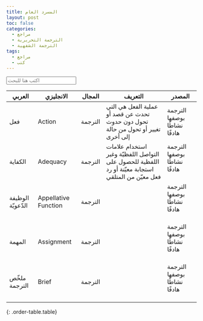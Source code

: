 ```yaml
---
title: المسرد العام 
layout: post
toc: false
categories:
  - مراجع
  - الترجمة التحريرية
  - الترجمة الشفهية
tags:
  - مراجع
  - كتب
---
```


<input type="search" class="light-table-filter" data-table="order-table" placeholder="اكتب هنا للبحث" />

| العربي | الانجليزي | المجال | التعريف | المصدر |
| --- | --- | --- | --- | --- |
| فعل | Action | الترجمة | عملية الفعل هي التي تحدث عن قصد أو تحول دون حدوث تغيير أو تحول من حالة إلى أخرى | الترجمة بوصفها نشاطًا هادفًا |
| الكفاية | Adequacy | الترجمة | استخدام علامات التواصل اللفظيّة وغير اللفظية للحصول على استجابة معيّنة أو رد فعل معيّن من المتلقي | الترجمة بوصفها نشاطًا هادفًا<br>&nbsp; |
| الوظيفة الدّعويّة | Appellative Function | الترجمة | &nbsp; | الترجمة بوصفها نشاطًا هادفًا<br>&nbsp; |
| المهمة | Assignment | الترجمة | &nbsp; | الترجمة بوصفها نشاطًا هادفًا<br>&nbsp; |
| ملخّص الترجمة | Brief | الترجمة | &nbsp; | الترجمة بوصفها نشاطًا هادفًا<br>&nbsp; |
{: .order-table.table}

<script>(function(document) {
	'use strict';

	var LightTableFilter = (function(Arr) {

		var _input;

		function _onInputEvent(e) {
			_input = e.target;
			var tables = document.getElementsByClassName(_input.getAttribute('data-table'));
			Arr.forEach.call(tables, function(table) {
				Arr.forEach.call(table.tBodies, function(tbody) {
					Arr.forEach.call(tbody.rows, _filter);
				});
			});
		}

		function _filter(row) {
			var text = row.textContent.toLowerCase(), val = _input.value.toLowerCase();
			row.style.display = text.indexOf(val) === -1 ? 'none' : 'table-row';
		}

		return {
			init: function() {
				var inputs = document.getElementsByClassName('light-table-filter');
				Arr.forEach.call(inputs, function(input) {
					input.oninput = _onInputEvent;
				});
			}
		};
	})(Array.prototype);

	document.addEventListener('readystatechange', function() {
		if (document.readyState === 'complete') {
			LightTableFilter.init();
		}
	});

})(document); </script>